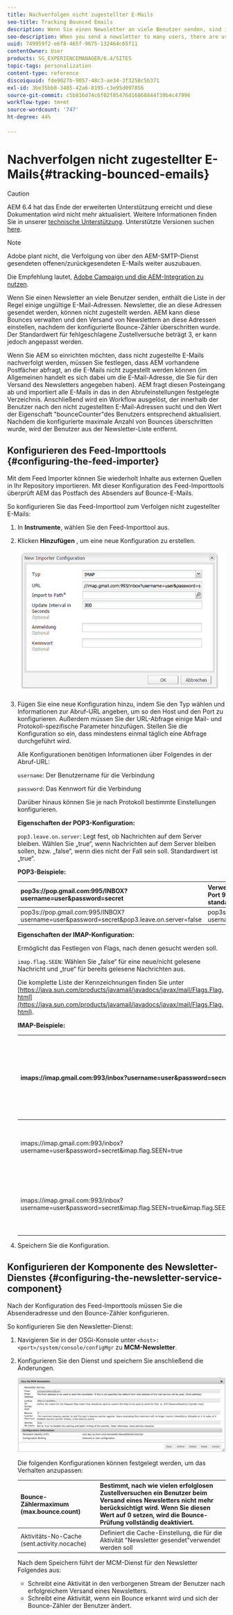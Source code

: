 ```yaml
---
title: Nachverfolgen nicht zugestellter E-Mails
seo-title: Tracking Bounced Emails
description: Wenn Sie einen Newsletter an viele Benutzer senden, sind in der Liste im Allgemeinen einige ungültige E-Mail-Adressen enthalten. Newsletter, die an diese Adressen gesendet werden, können nicht zugestellt werden. AEM kann diese nicht zugestellten E-Mails verwalten und den Versand von Newslettern an diese Adressen einstellen, wenn die festgelegte Anzahl erfolgloser Zustellversuche überschritten wird.
seo-description: When you send a newsletter to many users, there are usually some invalid emails addresses in the list. Sending newsletters to those addresses bounce back. AEM is capable of managing those bounces and can stop sending newsletters to those addresses after the configured bounce counter is exceeded.
uuid: 749959f2-e6f8-465f-9675-132464c65f11
contentOwner: User
products: SG_EXPERIENCEMANAGER/6.4/SITES
topic-tags: personalization
content-type: reference
discoiquuid: fde9027b-9057-48c3-ae34-3f3258c5b371
exl-id: 3be35bb8-3485-42a6-8195-c3e95d097856
source-git-commit: c5b816d74c6f02f85476d16868844f39b4c47996
workflow-type: tm+mt
source-wordcount: '747'
ht-degree: 44%

---
```


# Nachverfolgen nicht zugestellter E-Mails{#tracking-bounced-emails}

>[!CAUTION]
>
>AEM 6.4 hat das Ende der erweiterten Unterstützung erreicht und diese Dokumentation wird nicht mehr aktualisiert. Weitere Informationen finden Sie in unserer [technische Unterstützung](https://helpx.adobe.com/de/support/programs/eol-matrix.html). Unterstützte Versionen suchen [here](https://experienceleague.adobe.com/docs/?lang=de).

>[!NOTE]
>
>Adobe plant nicht, die Verfolgung von über den AEM-SMTP-Dienst gesendeten offenen/zurückgesendeten E-Mails weiter auszubauen.
>
>Die Empfehlung lautet, [Adobe Campaign und die AEM-Integration zu nutzen](/help/sites-administering/campaign.md).

Wenn Sie einen Newsletter an viele Benutzer senden, enthält die Liste in der Regel einige ungültige E-Mail-Adressen. Newsletter, die an diese Adressen gesendet werden, können nicht zugestellt werden. AEM kann diese Bounces verwalten und den Versand von Newslettern an diese Adressen einstellen, nachdem der konfigurierte Bounce-Zähler überschritten wurde. Der Standardwert für fehlgeschlagene Zustellversuche beträgt 3, er kann jedoch angepasst werden.

Wenn Sie AEM so einrichten möchten, dass nicht zugestellte E-Mails nachverfolgt werden, müssen Sie festlegen, dass AEM vorhandene Postfächer abfragt, an die E-Mails nicht zugestellt werden können (im Allgemeinen handelt es sich dabei um die E-Mail-Adresse, die Sie für den Versand des Newsletters angegeben haben). AEM fragt diesen Posteingang ab und importiert alle E-Mails in das in den Abrufeinstellungen festgelegte Verzeichnis. Anschließend wird ein Workflow ausgelöst, der innerhalb der Benutzer nach den nicht zugestellten E-Mail-Adressen sucht und den Wert der Eigenschaft &quot;bounceCounter&quot;des Benutzers entsprechend aktualisiert. Nachdem die konfigurierte maximale Anzahl von Bounces überschritten wurde, wird der Benutzer aus der Newsletter-Liste entfernt.

## Konfigurieren des Feed-Importtools {#configuring-the-feed-importer}

Mit dem Feed Importer können Sie wiederholt Inhalte aus externen Quellen in Ihr Repository importieren. Mit dieser Konfiguration des Feed-Importtools überprüft AEM das Postfach des Absenders auf Bounce-E-Mails.

So konfigurieren Sie das Feed-Importtool zum Verfolgen nicht zugestellter E-Mails:

1. In **Instrumente**, wählen Sie den Feed-Importtool aus.

1. Klicken **Hinzufügen** , um eine neue Konfiguration zu erstellen.

   ![chlimage_1](assets/chlimage_1.png)

1. Fügen Sie eine neue Konfiguration hinzu, indem Sie den Typ wählen und Informationen zur Abruf-URL angeben, um so den Host und den Port zu konfigurieren. Außerdem müssen Sie der URL-Abfrage einige Mail- und Protokoll-spezifische Parameter hinzufügen. Stellen Sie die Konfiguration so ein, dass mindestens einmal täglich eine Abfrage durchgeführt wird.

   Alle Konfigurationen benötigen Informationen über Folgendes in der Abruf-URL:

   `username`: Der Benutzername für die Verbindung

   `password`: Das Kennwort für die Verbindung

   Darüber hinaus können Sie je nach Protokoll bestimmte Einstellungen konfigurieren.

   **Eigenschaften der POP3-Konfiguration:**

   `pop3.leave.on.server`: Legt fest, ob Nachrichten auf dem Server bleiben. Wählen Sie „true“, wenn Nachrichten auf dem Server bleiben sollen, bzw. „false“, wenn dies nicht der Fall sein soll. Standardwert ist „true“.

   **POP3-Beispiele:**

   | pop3s://pop.gmail.com:995/INBOX?username=user&amp;password=secret | Verwenden von pop3 über SSL zur Verbindung mit GMail an Port 995 mit Benutzer/geheim, sodass Nachrichten standardmäßig auf dem Server bleiben |
   |---|---|
   | pop3s://pop.gmail.com:995/INBOX?username=user&amp;password=secret&amp;pop3.leave.on.server=false | pop3s://pop.gmail.com:995/INBOX?username=user&amp;password=secret&amp;pop3.leave.on.server=false |

   **Eigenschaften der IMAP-Konfiguration:**

   Ermöglicht das Festlegen von Flags, nach denen gesucht werden soll.

   `imap.flag.SEEN`: Wählen Sie „false“ für eine neue/nicht gelesene Nachricht und „true“ für bereits gelesene Nachrichten aus.

   Die komplette Liste der Kennzeichnungen finden Sie unter [https://java.sun.com/products/javamail/javadocs/javax/mail/Flags.Flag.html](https://java.sun.com/products/javamail/javadocs/javax/mail/Flags.Flag.html).

   **IMAP-Beispiele:**

   | imaps://imap.gmail.com:993/inbox?username=user&amp;password=secret | Verwendung von IMAP über SSL, um an Port 993 eine Verbindung zu GMail mit dem Konto user/secret herzustellen. Standardmäßig werden neue Nachrichten abgerufen. |
   |---|---|
   | imaps://imap.gmail.com:993/inbox?username=user&amp;password=secret&amp;imap.flag.SEEN=true | Verwendung von IMAP über SSL zur Verbindung mit GMail 993 mit dem Benutzer/Geheimnis, nur Anzeige der Nachricht. |
   | imaps://imap.gmail.com:993/inbox?username=user&amp;password=secret&amp;imap.flag.SEEN=true&amp;imap.flag.SEEN=false | Verwendung von IMAP über SSL zur Verbindung mit GMail 993 mit Benutzer/Geheimnis, bereits gelesene ODER neue Nachrichten. |

1. Speichern Sie die Konfiguration.

## Konfigurieren der Komponente des Newsletter-Dienstes {#configuring-the-newsletter-service-component}

Nach der Konfiguration des Feed-Importtools müssen Sie die Absenderadresse und den Bounce-Zähler konfigurieren.

So konfigurieren Sie den Newsletter-Dienst:

1. Navigieren Sie in der OSGi-Konsole unter `<host>:<port>/system/console/configMgr` zu **MCM-Newsletter**.

1. Konfigurieren Sie den Dienst und speichern Sie anschließend die Änderungen.

   ![chlimage_1-1](assets/chlimage_1-1.png)

   Die folgenden Konfigurationen können festgelegt werden, um das Verhalten anzupassen:

   | Bounce-Zählermaximum (max.bounce.count) | Bestimmt, nach wie vielen erfolglosen Zustellversuchen ein Benutzer beim Versand eines Newsletters nicht mehr berücksichtigt wird. Wenn Sie diesen Wert auf 0 setzen, wird die Bounce-Prüfung vollständig deaktiviert. |
   |---|---|
   | Aktivitäts-No-Cache (sent.activity.nocache) | Definiert die Cache-Einstellung, die für die Aktivität &quot;Newsletter gesendet&quot;verwendet werden soll |

   Nach dem Speichern führt der MCM-Dienst für den Newsletter Folgendes aus:

   * Schreibt eine Aktivität in den verborgenen Stream der Benutzer nach erfolgreichem Versand eines Newsletters.
   * Schreibt eine Aktivität, wenn ein Bounce erkannt wird und sich der Bounce-Zähler der Benutzer ändert.
